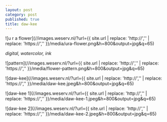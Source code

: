 ```yaml
---
layout: post
category: post
published: true
title: daw-kee
---
```

![u r a flower](//images.weserv.nl/?url={{ site.url | replace: 'http://','' | replace: 'https://','' }}/media/ura-flower.png&h=800&output=jpg&q=65)
<!--more-->
<span class='date fr'>*digital, watercolor, ink*</span><br>  
   
   
   
![pattern](//images.weserv.nl/?url={{ site.url | replace: 'http://','' | replace: 'https://','' }}/media/flower-pattern.png&h=800&output=jpg&q=65)  
  
![daw-kee](//images.weserv.nl/?url={{ site.url | replace: 'http://','' | replace: 'https://','' }}/media/daw-kee.jpeg&h=800&output=jpg&q=65)  
  
![daw-kee 1](//images.weserv.nl/?url={{ site.url | replace: 'http://','' | replace: 'https://','' }}/media/daw-kee-1.jpeg&h=800&output=jpg&q=65)  
  
![daw-kee 2](//images.weserv.nl/?url={{ site.url | replace: 'http://','' | replace: 'https://','' }}/media/daw-kee-2.jpeg&h=800&output=jpg&q=65)  